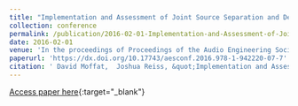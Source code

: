 ```yaml
---
title: "Implementation and Assessment of Joint Source Separation and Dereverberation"
collection: conference
permalink: /publication/2016-02-01-Implementation-and-Assessment-of-Joint-Source-Separation-and-Dereverberation
date: 2016-02-01
venue: 'In the proceedings of Proceedings of the Audio Engineering Society Conference: 60th International Conference: DREAMS (Dereverberation and Reverberation of Audio, Music, and Speech)'
paperurl: 'https://dx.doi.org/10.17743/aesconf.2016.978-1-942220-07-7'
citation: ' David Moffat,  Joshua Reiss, &quot;Implementation and Assessment of Joint Source Separation and Dereverberation.&quot; In the proceedings of Proceedings of the Audio Engineering Society Conference: 60th International Conference: DREAMS (Dereverberation and Reverberation of Audio, Music, and Speech), 2016.'
---
```

[Access paper here](https://dx.doi.org/10.17743/aesconf.2016.978-1-942220-07-7){:target="_blank"}
